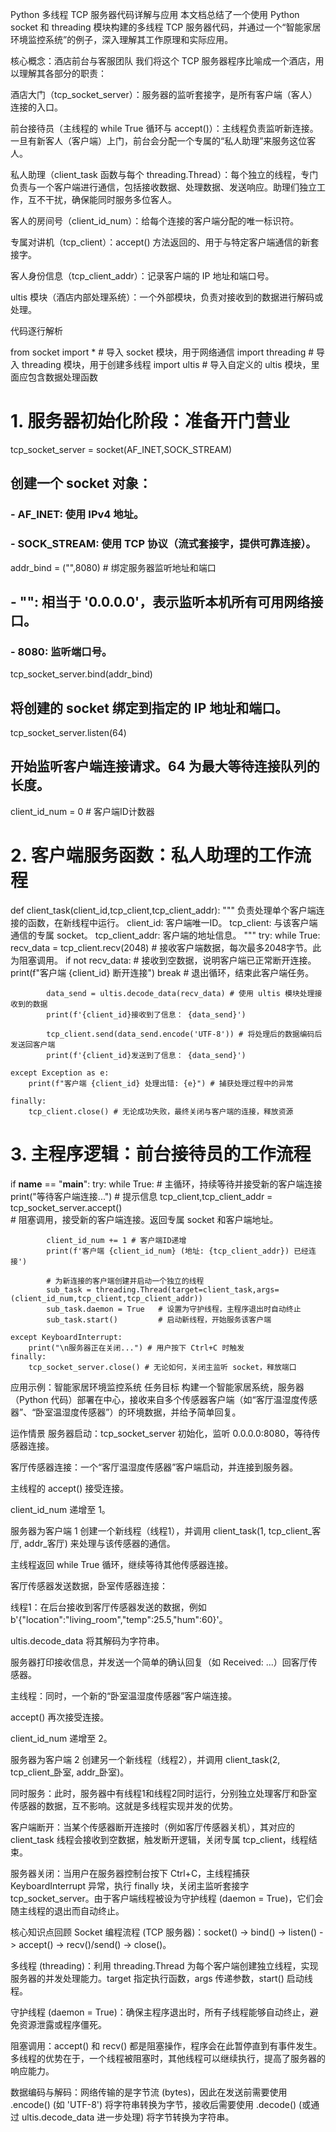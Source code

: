 Python 多线程 TCP 服务器代码详解与应用
本文档总结了一个使用 Python socket 和 threading 模块构建的多线程 TCP 服务器代码，并通过一个“智能家居环境监控系统”的例子，深入理解其工作原理和实际应用。

核心概念：酒店前台与客服团队
我们将这个 TCP 服务器程序比喻成一个酒店，用以理解其各部分的职责：

酒店大门（tcp_socket_server）：服务器的监听套接字，是所有客户端（客人）连接的入口。

前台接待员（主线程的 while True 循环与 accept()）：主线程负责监听新连接。一旦有新客人（客户端）上门，前台会分配一个专属的“私人助理”来服务这位客人。

私人助理（client_task 函数与每个 threading.Thread）：每个独立的线程，专门负责与一个客户端进行通信，包括接收数据、处理数据、发送响应。助理们独立工作，互不干扰，确保能同时服务多位客人。

客人的房间号（client_id_num）：给每个连接的客户端分配的唯一标识符。

专属对讲机（tcp_client）：accept() 方法返回的、用于与特定客户端通信的新套接字。

客人身份信息（tcp_client_addr）：记录客户端的 IP 地址和端口号。

ultis 模块（酒店内部处理系统）：一个外部模块，负责对接收到的数据进行解码或处理。

代码逐行解析

from socket import *       # 导入 socket 模块，用于网络通信
import threading           # 导入 threading 模块，用于创建多线程
import ultis               # 导入自定义的 ultis 模块，里面应包含数据处理函数

# 1. 服务器初始化阶段：准备开门营业
tcp_socket_server = socket(AF_INET,SOCK_STREAM) 
## 创建一个 socket 对象：
###   - AF_INET: 使用 IPv4 地址。
###   - SOCK_STREAM: 使用 TCP 协议（流式套接字，提供可靠连接）。

addr_bind = ("",8080)   # 绑定服务器监听地址和端口
##   - "": 相当于 '0.0.0.0'，表示监听本机所有可用网络接口。
###   - 8080: 监听端口号。

tcp_socket_server.bind(addr_bind)
## 将创建的 socket 绑定到指定的 IP 地址和端口。

tcp_socket_server.listen(64)
## 开始监听客户端连接请求。64 为最大等待连接队列的长度。

client_id_num = 0   # 客户端ID计数器

# 2. 客户端服务函数：私人助理的工作流程
def client_task(client_id,tcp_client,tcp_client_addr):
    """
    负责处理单个客户端连接的函数，在新线程中运行。
    client_id: 客户端唯一ID。
    tcp_client: 与该客户端通信的专属 socket。
    tcp_client_addr: 客户端的地址信息。
    """
    try:
        while True:
            recv_data = tcp_client.recv(2048) # 接收客户端数据，每次最多2048字节。此为阻塞调用。
            if not recv_data:
                # 接收到空数据，说明客户端已正常断开连接。
                print(f"客户端 {client_id} 断开连接")
                break # 退出循环，结束此客户端任务。
            
            data_send = ultis.decode_data(recv_data) # 使用 ultis 模块处理接收到的数据
            print(f'{client_id}接收到了信息： {data_send}')
            
            tcp_client.send(data_send.encode('UTF-8')) # 将处理后的数据编码后发送回客户端
            print(f'{client_id}发送到了信息： {data_send}')
            
    except Exception as e: 
        print(f"客户端 {client_id} 处理出错: {e}") # 捕获处理过程中的异常
        
    finally:
        tcp_client.close() # 无论成功失败，最终关闭与客户端的连接，释放资源

# 3. 主程序逻辑：前台接待员的工作流程
if __name__ == "__main__":
    try:
        while True:
            # 主循环，持续等待并接受新的客户端连接
            print("等待客户端连接...") # 提示信息
            tcp_client,tcp_client_addr = tcp_socket_server.accept()       
            # 阻塞调用，接受新的客户端连接。返回专属 socket 和客户端地址。

            client_id_num += 1 # 客户端ID递增
            print(f'客户端 {client_id_num} (地址: {tcp_client_addr}) 已经连接') 
            
            # 为新连接的客户端创建并启动一个独立的线程
            sub_task = threading.Thread(target=client_task,args=(client_id_num,tcp_client,tcp_client_addr))    
            sub_task.daemon = True   # 设置为守护线程，主程序退出时自动终止
            sub_task.start()         # 启动新线程，开始服务该客户端

    except KeyboardInterrupt:
        print("\n服务器正在关闭...") # 用户按下 Ctrl+C 时触发
    finally:
        tcp_socket_server.close() # 无论如何，关闭主监听 socket，释放端口


应用示例：智能家居环境监控系统
任务目标
构建一个智能家居系统，服务器（Python 代码）部署在中心，接收来自多个传感器客户端（如“客厅温湿度传感器”、“卧室温湿度传感器”）的环境数据，并给予简单回复。

运作情景
服务器启动：tcp_socket_server 初始化，监听 0.0.0.0:8080，等待传感器连接。

客厅传感器连接：一个“客厅温湿度传感器”客户端启动，并连接到服务器。

主线程的 accept() 接受连接。

client_id_num 递增至 1。

服务器为客户端 1 创建一个新线程（线程1），并调用 client_task(1, tcp_client_客厅, addr_客厅) 来处理与该传感器的通信。

主线程返回 while True 循环，继续等待其他传感器连接。

客厅传感器发送数据，卧室传感器连接：

线程1：在后台接收到客厅传感器发送的数据，例如 b'{"location":"living_room","temp":25.5,"hum":60}'。

ultis.decode_data 将其解码为字符串。

服务器打印接收信息，并发送一个简单的确认回复（如 Received: ...）回客厅传感器。

主线程：同时，一个新的“卧室温湿度传感器”客户端连接。

accept() 再次接受连接。

client_id_num 递增至 2。

服务器为客户端 2 创建另一个新线程（线程2），并调用 client_task(2, tcp_client_卧室, addr_卧室)。

同时服务：此时，服务器中有线程1和线程2同时运行，分别独立处理客厅和卧室传感器的数据，互不影响。这就是多线程实现并发的优势。

客户端断开：当某个传感器断开连接时（例如客厅传感器关机），其对应的 client_task 线程会接收到空数据，触发断开逻辑，关闭专属 tcp_client，线程结束。

服务器关闭：当用户在服务器控制台按下 Ctrl+C，主线程捕获 KeyboardInterrupt 异常，执行 finally 块，关闭主监听套接字 tcp_socket_server。由于客户端线程被设为守护线程 (daemon = True)，它们会随主线程的退出而自动终止。

核心知识点回顾
Socket 编程流程 (TCP 服务器)：socket() -> bind() -> listen() -> accept() -> recv()/send() -> close()。

多线程 (threading)：利用 threading.Thread 为每个客户端创建独立线程，实现服务器的并发处理能力。target 指定执行函数，args 传递参数，start() 启动线程。

守护线程 (daemon = True)：确保主程序退出时，所有子线程能够自动终止，避免资源泄露或程序僵死。

阻塞调用：accept() 和 recv() 都是阻塞操作，程序会在此暂停直到有事件发生。多线程的优势在于，一个线程被阻塞时，其他线程可以继续执行，提高了服务器的响应能力。

数据编码与解码：网络传输的是字节流 (bytes)，因此在发送前需要使用 .encode() (如 'UTF-8') 将字符串转换为字节，接收后需要使用 .decode() (或通过 ultis.decode_data 进一步处理) 将字节转换为字符串。

